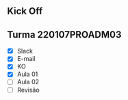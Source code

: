 ## Kick Off
## Turma 220107PROADM03

- [x] Slack
- [x] E-mail
- [x] KO
- [x] Aula 01
- [ ] Aula 02
- [ ] Revisão
